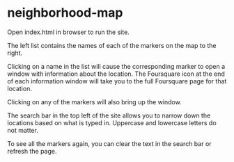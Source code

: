 # neighborhood-map
Open index.html in browser to run the site.

The left list contains the names of each of the markers on the map to the right.

Clicking on a name in the list will cause the corresponding marker to open a window with information about the location. The Foursquare icon at the end of each information window will take you to the full Foursquare page for that location.

Clicking on any of the markers will also bring up the window.

The search bar in the top left of the site allows you to narrow down the locations based on what is typed in. Uppercase and lowercase letters do not matter.

To see all the markers again, you can clear the text in the search bar or refresh the page.
